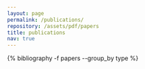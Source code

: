 ```yaml
---
layout: page
permalink: /publications/
repository: /assets/pdf/papers
title: publications
nav: true
---
```


<div class="publications">
 {% bibliography -f papers --group_by type %}
</div>

